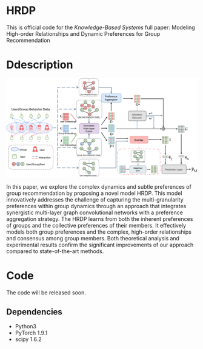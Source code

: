 # HRDP

This is official code for the *Knowledge-Based Systems* full paper:  Modeling High-order Relationships and Dynamic Preferences for Group Recommendation

# Ddescription

![](./figs/Frame.png)

In this paper, we explore the complex dynamics and subtle preferences of group recommendation by proposing a novel model HRDP. This model innovatively addresses the challenge of capturing the multi-granularity preferences within group dynamics through an approach that integrates synergistic multi-layer graph convolutional networks with a preference aggregation strategy. The HRDP learns from both the inherent preferences of groups and the collective preferences of their members. It effectively models both group preferences and the complex, high-order relationships and consensus among group members. Both theoretical analysis and experimental results confirm the significant improvements of our approach compared to state-of-the-art methods.

# Code

The code will be released soon.

## Dependencies

* Python3
* PyTorch 1.9.1
* scipy 1.6.2
